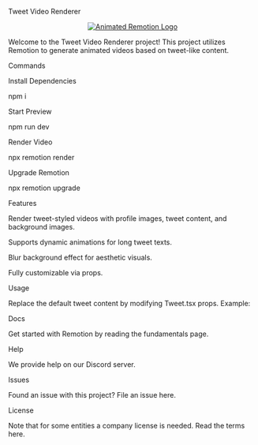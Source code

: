 Tweet Video Renderer

<p align="center">
  <a href="https://github.com/remotion-dev/logo">
    <picture>
      <source media="(prefers-color-scheme: dark)" srcset="https://github.com/remotion-dev/logo/raw/main/animated-logo-banner-dark.gif">
      <img alt="Animated Remotion Logo" src="https://github.com/remotion-dev/logo/raw/main/animated-logo-banner-light.gif">
    </picture>
  </a>
</p>Welcome to the Tweet Video Renderer project! This project utilizes Remotion to generate animated videos based on tweet-like content.

Commands

Install Dependencies

npm i

Start Preview

npm run dev

Render Video

npx remotion render

Upgrade Remotion

npx remotion upgrade

Features

Render tweet-styled videos with profile images, tweet content, and background images.

Supports dynamic animations for long tweet texts.

Blur background effect for aesthetic visuals.

Fully customizable via props.


Usage

Replace the default tweet content by modifying Tweet.tsx props. Example:

<Tweet 
  posterName="John Doe" 
  postContent="This is a sample tweet rendered as a video." 
  postDate="March 30, 2025" 
  profileImage="/path/to/profile.jpg" 
  postImage="/path/to/background.jpg" 
/>

Docs

Get started with Remotion by reading the fundamentals page.

Help

We provide help on our Discord server.

Issues

Found an issue with this project? File an issue here.

License

Note that for some entities a company license is needed. Read the terms here.

